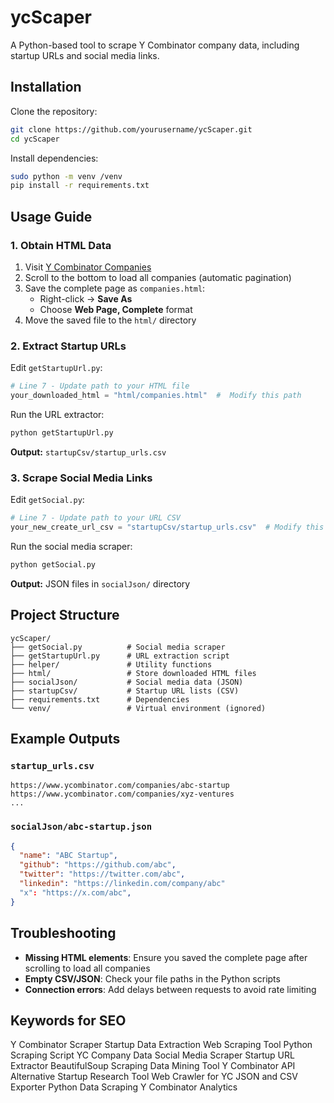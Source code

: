 # ycScaper 

A Python-based tool to scrape Y Combinator company data, including startup URLs and social media links. 

## Installation 
Clone the repository:

```bash
git clone https://github.com/yourusername/ycScaper.git
cd ycScaper
```

Install dependencies:

```bash
sudo python -m venv /venv
pip install -r requirements.txt
```

## Usage Guide 

### 1. Obtain HTML Data
1. Visit [Y Combinator Companies](https://www.ycombinator.com/companies)
2. Scroll to the bottom to load all companies (automatic pagination)
3. Save the complete page as `companies.html`:
   - Right-click → **Save As**
   - Choose **Web Page, Complete** format
4. Move the saved file to the `html/` directory

### 2. Extract Startup URLs
Edit `getStartupUrl.py`:

```python
# Line 7 - Update path to your HTML file
your_downloaded_html = "html/companies.html"  #  Modify this path
```

Run the URL extractor:

```bash
python getStartupUrl.py
```

**Output:** `startupCsv/startup_urls.csv`

### 3. Scrape Social Media Links
Edit `getSocial.py`:

```python
# Line 7 - Update path to your URL CSV
your_new_create_url_csv = "startupCsv/startup_urls.csv"  # Modify this path
```

Run the social media scraper:

```bash
python getSocial.py
```

**Output:** JSON files in `socialJson/` directory

## Project Structure 

```
ycScaper/
├── getSocial.py          # Social media scraper
├── getStartupUrl.py      # URL extraction script
├── helper/               # Utility functions
├── html/                 # Store downloaded HTML files
├── socialJson/           # Social media data (JSON)
├── startupCsv/           # Startup URL lists (CSV)
├── requirements.txt      # Dependencies
└── venv/                 # Virtual environment (ignored)
```

## Example Outputs 

### `startup_urls.csv`

```csv
https://www.ycombinator.com/companies/abc-startup
https://www.ycombinator.com/companies/xyz-ventures
...
```

### `socialJson/abc-startup.json`

```json
{
  "name": "ABC Startup",
  "github": "https://github.com/abc",
  "twitter": "https://twitter.com/abc",
  "linkedin": "https://linkedin.com/company/abc"
  "x": "https://x.com/abc",
}
```

## Troubleshooting 
- **Missing HTML elements**: Ensure you saved the complete page after scrolling to load all companies
- **Empty CSV/JSON**: Check your file paths in the Python scripts
- **Connection errors**: Add delays between requests to avoid rate limiting


## Keywords for SEO 
Y Combinator Scraper Startup Data Extraction Web Scraping Tool Python Scraping Script YC Company Data Social Media Scraper Startup URL Extractor BeautifulSoup Scraping Data Mining Tool Y Combinator API Alternative Startup Research Tool Web Crawler for YC JSON and CSV Exporter  Python Data Scraping Y Combinator Analytics
